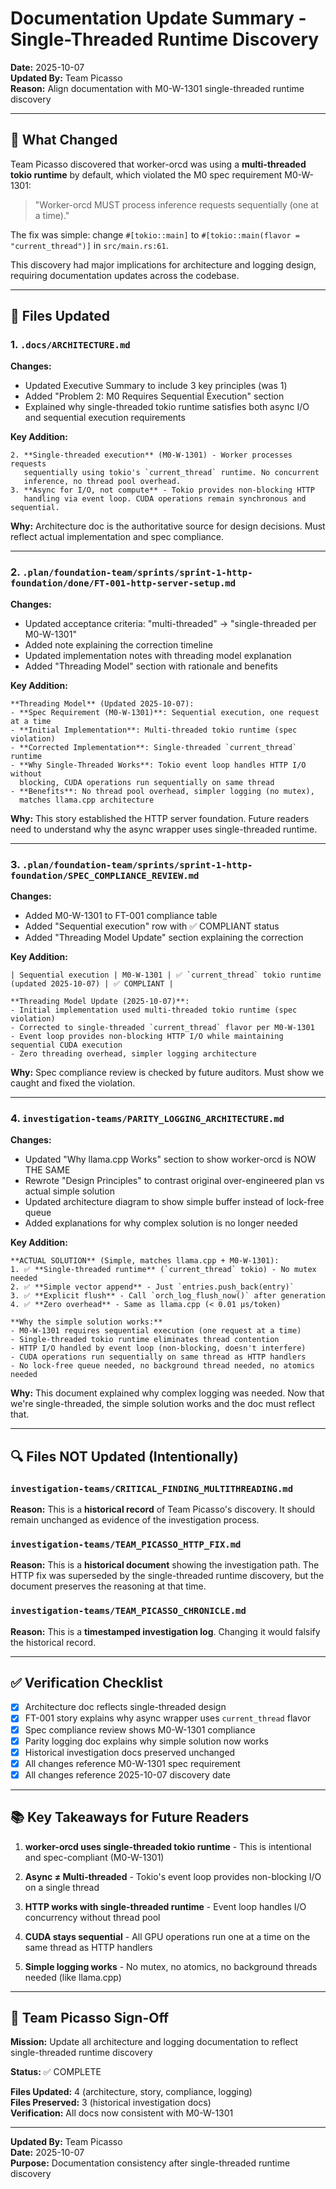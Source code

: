 # Documentation Update Summary - Single-Threaded Runtime Discovery

**Date:** 2025-10-07  
**Updated By:** Team Picasso  
**Reason:** Align documentation with M0-W-1301 single-threaded runtime discovery

---

## 🎯 What Changed

Team Picasso discovered that worker-orcd was using a **multi-threaded tokio runtime** by default, which violated the M0 spec requirement M0-W-1301:

> "Worker-orcd MUST process inference requests sequentially (one at a time)."

The fix was simple: change `#[tokio::main]` to `#[tokio::main(flavor = "current_thread")]` in `src/main.rs:61`.

This discovery had major implications for architecture and logging design, requiring documentation updates across the codebase.

---

## 📝 Files Updated

### 1. `.docs/ARCHITECTURE.md`

**Changes:**
- Updated Executive Summary to include 3 key principles (was 1)
- Added "Problem 2: M0 Requires Sequential Execution" section
- Explained why single-threaded tokio runtime satisfies both async I/O and sequential execution requirements

**Key Addition:**
```
2. **Single-threaded execution** (M0-W-1301) - Worker processes requests 
   sequentially using tokio's `current_thread` runtime. No concurrent 
   inference, no thread pool overhead.
3. **Async for I/O, not compute** - Tokio provides non-blocking HTTP 
   handling via event loop. CUDA operations remain synchronous and sequential.
```

**Why:** Architecture doc is the authoritative source for design decisions. Must reflect actual implementation and spec compliance.

---

### 2. `.plan/foundation-team/sprints/sprint-1-http-foundation/done/FT-001-http-server-setup.md`

**Changes:**
- Updated acceptance criteria: "multi-threaded" → "single-threaded per M0-W-1301"
- Added note explaining the correction timeline
- Updated implementation notes with threading model explanation
- Added "Threading Model" section with rationale and benefits

**Key Addition:**
```
**Threading Model** (Updated 2025-10-07):
- **Spec Requirement (M0-W-1301)**: Sequential execution, one request at a time
- **Initial Implementation**: Multi-threaded tokio runtime (spec violation)
- **Corrected Implementation**: Single-threaded `current_thread` runtime
- **Why Single-Threaded Works**: Tokio event loop handles HTTP I/O without 
  blocking, CUDA operations run sequentially on same thread
- **Benefits**: No thread pool overhead, simpler logging (no mutex), 
  matches llama.cpp architecture
```

**Why:** This story established the HTTP server foundation. Future readers need to understand why the async wrapper uses single-threaded runtime.

---

### 3. `.plan/foundation-team/sprints/sprint-1-http-foundation/SPEC_COMPLIANCE_REVIEW.md`

**Changes:**
- Added M0-W-1301 to FT-001 compliance table
- Added "Sequential execution" row with ✅ COMPLIANT status
- Added "Threading Model Update" section explaining the correction

**Key Addition:**
```
| Sequential execution | M0-W-1301 | ✅ `current_thread` tokio runtime (updated 2025-10-07) | ✅ COMPLIANT |

**Threading Model Update (2025-10-07)**:
- Initial implementation used multi-threaded tokio runtime (spec violation)
- Corrected to single-threaded `current_thread` flavor per M0-W-1301
- Event loop provides non-blocking HTTP I/O while maintaining sequential CUDA execution
- Zero threading overhead, simpler logging architecture
```

**Why:** Spec compliance review is checked by future auditors. Must show we caught and fixed the violation.

---

### 4. `investigation-teams/PARITY_LOGGING_ARCHITECTURE.md`

**Changes:**
- Updated "Why llama.cpp Works" section to show worker-orcd is NOW THE SAME
- Rewrote "Design Principles" to contrast original over-engineered plan vs actual simple solution
- Updated architecture diagram to show simple buffer instead of lock-free queue
- Added explanations for why complex solution is no longer needed

**Key Addition:**
```
**ACTUAL SOLUTION** (Simple, matches llama.cpp + M0-W-1301):
1. ✅ **Single-threaded runtime** (`current_thread` tokio) - No mutex needed
2. ✅ **Simple vector append** - Just `entries.push_back(entry)`
3. ✅ **Explicit flush** - Call `orch_log_flush_now()` after generation
4. ✅ **Zero overhead** - Same as llama.cpp (< 0.01 μs/token)

**Why the simple solution works:**
- M0-W-1301 requires sequential execution (one request at a time)
- Single-threaded tokio runtime eliminates thread contention
- HTTP I/O handled by event loop (non-blocking, doesn't interfere)
- CUDA operations run sequentially on same thread as HTTP handlers
- No lock-free queue needed, no background thread needed, no atomics needed
```

**Why:** This document explained why complex logging was needed. Now that we're single-threaded, the simple solution works and the doc must reflect that.

---

## 🔍 Files NOT Updated (Intentionally)

### `investigation-teams/CRITICAL_FINDING_MULTITHREADING.md`

**Reason:** This is a **historical record** of Team Picasso's discovery. It should remain unchanged as evidence of the investigation process.

### `investigation-teams/TEAM_PICASSO_HTTP_FIX.md`

**Reason:** This is a **historical document** showing the investigation path. The HTTP fix was superseded by the single-threaded runtime discovery, but the document preserves the reasoning at that time.

### `investigation-teams/TEAM_PICASSO_CHRONICLE.md`

**Reason:** This is a **timestamped investigation log**. Changing it would falsify the historical record.

---

## ✅ Verification Checklist

- [x] Architecture doc reflects single-threaded design
- [x] FT-001 story explains why async wrapper uses `current_thread` flavor
- [x] Spec compliance review shows M0-W-1301 compliance
- [x] Parity logging doc explains why simple solution now works
- [x] Historical investigation docs preserved unchanged
- [x] All changes reference M0-W-1301 spec requirement
- [x] All changes reference 2025-10-07 discovery date

---

## 📚 Key Takeaways for Future Readers

1. **worker-orcd uses single-threaded tokio runtime** - This is intentional and spec-compliant (M0-W-1301)

2. **Async ≠ Multi-threaded** - Tokio's event loop provides non-blocking I/O on a single thread

3. **HTTP works with single-threaded runtime** - Event loop handles I/O concurrency without thread pool

4. **CUDA stays sequential** - All GPU operations run one at a time on the same thread as HTTP handlers

5. **Simple logging works** - No mutex, no atomics, no background threads needed (like llama.cpp)

---

## 🎨 Team Picasso Sign-Off

**Mission:** Update all architecture and logging documentation to reflect single-threaded runtime discovery

**Status:** ✅ COMPLETE

**Files Updated:** 4 (architecture, story, compliance, logging)  
**Files Preserved:** 3 (historical investigation docs)  
**Verification:** All docs now consistent with M0-W-1301

---

**Updated By:** Team Picasso  
**Date:** 2025-10-07  
**Purpose:** Documentation consistency after single-threaded runtime discovery
